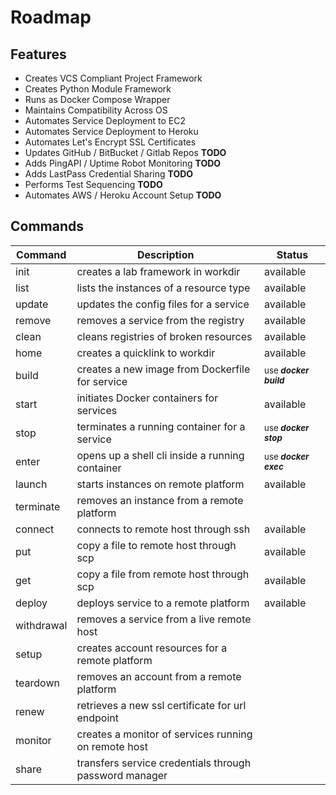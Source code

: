 # Roadmap

## Features
- Creates VCS Compliant Project Framework
- Creates Python Module Framework
- Runs as Docker Compose Wrapper
- Maintains Compatibility Across OS
- Automates Service Deployment to EC2
- Automates Service Deployment to Heroku
- Automates Let's Encrypt SSL Certificates
- Updates GitHub / BitBucket / Gitlab Repos **TODO**
- Adds PingAPI / Uptime Robot Monitoring **TODO**
- Adds LastPass Credential Sharing **TODO**
- Performs Test Sequencing **TODO**
- Automates AWS / Heroku Account Setup **TODO**

## Commands
<table>
<thead>
<tr><th>Command   </th><th>Description                                           </th><th>Status                                   </th></tr>
</thead>
<tbody>
<tr><td>init      </td><td>creates a lab framework in workdir                    </td><td>available                                </td></tr>
<tr><td>list      </td><td>lists the instances of a resource type                </td><td>available                                </td></tr>
<tr><td>update    </td><td>updates the config files for a service                </td><td>available                                </td></tr>
<tr><td>remove    </td><td>removes a service from the registry                   </td><td>available                                </td></tr>
<tr><td>clean     </td><td>cleans registries of broken resources                 </td><td>available                                </td></tr>
<tr><td>home      </td><td>creates a quicklink to workdir                        </td><td>available                                </td></tr>
<tr><td>build     </td><td>creates a new image from Dockerfile for service       </td><td><sup>use <i><b>docker build</b></i></sup></td></tr>
<tr><td>start     </td><td>initiates Docker containers for services              </td><td>available                                </td></tr>
<tr><td>stop      </td><td>terminates a running container for a service          </td><td><sup>use <i><b>docker stop</b></i></sup> </td></tr>
<tr><td>enter     </td><td>opens up a shell cli inside a running container       </td><td><sup>use <i><b>docker exec</b></i></sup> </td></tr>
<tr><td>launch    </td><td>starts instances on remote platform                   </td><td>available                                </td></tr>
<tr><td>terminate </td><td>removes an instance from a remote platform            </td><td>                                         </td></tr>
<tr><td>connect   </td><td>connects to remote host through ssh                   </td><td>available                                </td></tr>
<tr><td>put       </td><td>copy a file to remote host through scp                </td><td>available                                </td></tr>
<tr><td>get       </td><td>copy a file from remote host through scp              </td><td>available                                </td></tr>
<tr><td>deploy    </td><td>deploys service to a remote platform                  </td><td>available                                </td></tr>
<tr><td>withdrawal</td><td>removes a service from a live remote host             </td><td>                                         </td></tr>
<tr><td>setup     </td><td>creates account resources for a remote platform       </td><td>                                         </td></tr>
<tr><td>teardown  </td><td>removes an account from a remote platform             </td><td>                                         </td></tr>
<tr><td>renew     </td><td>retrieves a new ssl certificate for url endpoint      </td><td>                                         </td></tr>
<tr><td>monitor   </td><td>creates a monitor of services running on remote host  </td><td>                                         </td></tr>
<tr><td>share     </td><td>transfers service credentials through password manager</td><td>                                         </td></tr>
</tbody>
</table>